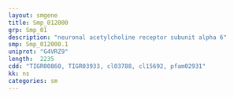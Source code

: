 ```yaml
---
layout: smgene
title: Smp_012000
grp: Smp_01
description: "neuronal acetylcholine receptor subunit alpha 6"
smp: Smp_012000.1
uniprot: "G4VRZ9"
length:  2235
cdd: "TIGR00860, TIGR03933, cl03788, cl15692, pfam02931"
kk: ns
categories: sm
---
```

